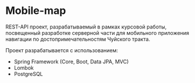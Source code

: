 # Mobile-map
REST-API проект, разрабатываемый в рамках курсовой работы, посвещенный разработке серверной части для мобильного приложения навигации по достопримечательностям Чуйского тракта.

Проект разрабатывается с использованием: 
- Spring Framework (Core, Boot, Data JPA, MVC)
- Lombok
- PostgreSQL

